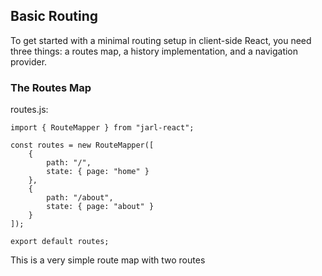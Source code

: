 ## Basic Routing

To get started with a minimal routing setup in client-side React, you need three things: a routes map, a history implementation, and a navigation provider.

### The Routes Map

routes.js:

```
import { RouteMapper } from "jarl-react";

const routes = new RouteMapper([
    {
        path: "/",
        state: { page: "home" }
    },
    {
        path: "/about",
        state: { page: "about" }
    }
]);

export default routes;
```

This is a very simple route map with two routes
